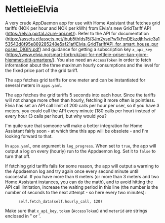 # NettleieElvia

A very crude AppDaemon app for use with Home Assistant that fetches grid tariffs (NOK per hour and NOK per kWh) from Elvia's new GridTariff API (https://elvia.portal.azure-api.net/). Refer to the API for documentation (https://assets.ctfassets.net/jbub5thfds15/3Jm2yspPw1kFmDEkzdjhfw/e3a153543d8f95e889285248e5af21af/Elvia_GridTariffAPI_for_smart_house_purposes_DIGIN.pdf) and guidance for getting a subscription key `x_api_key` (https://www.elvia.no/smart-forbruk/api-for-nettleie-priser-kan-gjore-hjemmet-ditt-smartere/). You also need an `AccessToken` in order to fetch information about the three maximum hourly consumptions and the level for the fixed price part of the grid tariff.

The app fetches grid tariffs for one meter and can be instantiated for several meters in `apps.yaml`.

The app fetches the grid tariffs 5 seconds into each hour. Since the tariffs will not change more often than hourly, fetching it more often is pointless. Elvia has set an API call limit of 200 calls per hour per user, so if you have 3 meters, you could call the API every minute (180 calls per hour) instead of every hour (3 calls per hour), but why would you?

I'm quite sure that someone will make a better integration for Home Assistant fairly soon - at which time this app will be obsolete - and I'm looking forward to that.

In `apps.yaml`, one argument is `log_progress`. When set to `true`, the app will output a log on every (hourly) run to the Appdaemon log. Set it to `false` to turn that off.

If fetching grid tariffs fails for some reason, the app will output a warning to the Appdaemon log and try again once every second minute until successful. If you have more than 6 meters (or more than 3 meters and two Home Assistant instances, you can do the math), and to avoid hitting the API call limitation, increase the waiting period in this line (the number is the number of seconds to the next attempt - so here every two minutes):

```
      self.fetch_data(self.hourly_call, 120)
```

Make sure that `x_api_key`, `token` (`AccessToken`) and `meterid` are strings enclosed in " or '.

